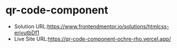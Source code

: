 # qr-code-component

- Solution URL:https://www.frontendmentor.io/solutions/htmlcss-erivutbDf1
- Live Site URL:https://qr-code-component-ochre-rho.vercel.app/ 
